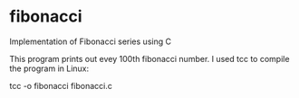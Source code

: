 # fibonacci
Implementation of Fibonacci series using C

This program prints out evey 100th fibonacci number. I used tcc to compile the program in Linux:

tcc -o fibonacci fibonacci.c
